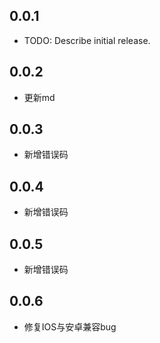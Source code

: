 ## 0.0.1

* TODO: Describe initial release.

## 0.0.2

* 更新md

## 0.0.3

* 新增错误码

## 0.0.4

* 新增错误码

## 0.0.5

* 新增错误码

## 0.0.6

* 修复IOS与安卓兼容bug